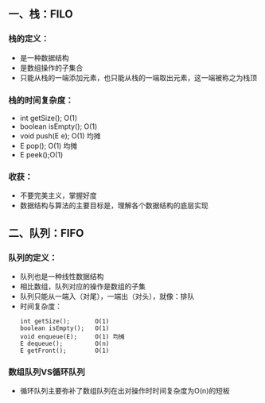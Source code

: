 ## 一、栈：FILO

### 栈的定义：

- 是一种数据结构
- 是数组操作的子集合
- 只能从栈的一端添加元素，也只能从栈的一端取出元素，这一端被称之为栈顶

### 栈的时间复杂度：

- int getSize(); O(1)
- boolean isEmpty(); O(1)
- void push(E e); O(1) 均摊
- E pop(); O(1) 均摊
- E peek();O(1)

### 收获：

- 不要完美主义，掌握好度
- 数据结构与算法的主要目标是，理解各个数据结构的底层实现

## 二、队列：FIFO

### 队列的定义：

- 队列也是一种线性数据结构
- 相比数组，队列对应的操作是数组的子集
- 队列只能从一端入（对尾），一端出（对头），就像：排队
- 时间复杂度：
  ```
  int getSize();       O(1)  
  boolean isEmpty();   O(1)
  void enqueue(E);     O(1) 均摊
  E dequeue();         O(n)
  E getFront();        O(1)
  ```
  
### 数组队列VS循环队列
- 循环队列主要弥补了数组队列在出对操作时时间复杂度为O(n)的短板